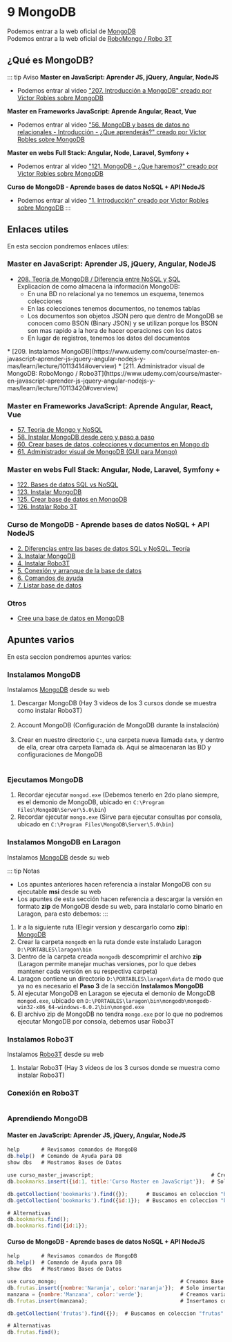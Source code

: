 # 9 MongoDB

Podemos entrar a la web oficial de [MongoDB](https://www.mongodb.com/es)<br>
Podemos entrar a la web oficial de [RoboMongo / Robo 3T](https://robomongo.org/)

## ¿Qué es MongoDB?

::: tip Aviso
**Master en JavaScript: Aprender JS, jQuery, Angular, NodeJS**
* Podemos entrar al video ["207. Introducción a MongoDB" creado por Victor Robles sobre MongoDB](https://www.udemy.com/course/master-en-javascript-aprender-js-jquery-angular-nodejs-y-mas/learn/lecture/10332142#overview)

**Master en Frameworks JavaScript: Aprende Angular, React, Vue**
* Podemos entrar al video ["56. MongoDB y bases de datos no relacionales - Introducción - ¿Que aprenderás?" creado por Victor Robles sobre MongoDB](https://www.udemy.com/course/master-en-frameworks-javascript-aprende-angular-react-vue-js/learn/lecture/15380898#overview)

**Master en webs Full Stack: Angular, Node, Laravel, Symfony +**
* Podemos entrar al video ["121. MongoDB - ¿Que haremos?" creado por Victor Robles sobre MongoDB](https://www.udemy.com/course/master-en-desarrollo-web-full-stack-angular-node-laravel-symfony/learn/lecture/13841890#overview)

**Curso de MongoDB - Aprende bases de datos NoSQL + API NodeJS**
* Podemos entrar al video ["1. Introducción" creado por Victor Robles sobre MongoDB](https://www.udemy.com/course/curso-de-mongodb-aprende-bases-de-datos-nosql/learn/lecture/7065424#overview)
:::

## Enlaces utiles

En esta seccion pondremos enlaces utiles:

### Master en JavaScript: Aprender JS, jQuery, Angular, NodeJS
* [208. Teoría de MongoDB / Diferencia entre NoSQL y SQL](https://www.udemy.com/course/master-en-javascript-aprender-js-jquery-angular-nodejs-y-mas/learn/lecture/10113424#overview)<br>
	Explicacion de como almacena la información MongoDB:
	* En una BD no relacional ya no tenemos un esquema, tenemos colecciones
	* En las colecciones tenemos documentos, no tenemos tablas
	* Los documentos son objetos JSON pero que dentro de MongoDB se conocen como BSON (Binary JSON) y se utilizan porque los BSON son mas rapido a la hora de hacer operaciones con los datos
	* En lugar de registros, tenemos los datos del documentos
<img width="500px" :src="$withBase('/mongodb/1 Base de Datos - Coleccion.PNG')">
* [209. Instalamos MongoDB](https://www.udemy.com/course/master-en-javascript-aprender-js-jquery-angular-nodejs-y-mas/learn/lecture/10113414#overview)
* [211. Administrador visual de MongoDB: RoboMongo / Robo3T](https://www.udemy.com/course/master-en-javascript-aprender-js-jquery-angular-nodejs-y-mas/learn/lecture/10113420#overview)

### Master en Frameworks JavaScript: Aprende Angular, React, Vue
* [57. Teoria de Mongo y NoSQL](https://www.udemy.com/course/master-en-frameworks-javascript-aprende-angular-react-vue-js/learn/lecture/15380662#overview)
* [58. Instalar MongoDB desde cero y paso a paso](https://www.udemy.com/course/master-en-frameworks-javascript-aprende-angular-react-vue-js/learn/lecture/15380672#overview)
* [60. Crear bases de datos, colecciones y documentos en Mongo db](https://www.udemy.com/course/master-en-frameworks-javascript-aprende-angular-react-vue-js/learn/lecture/15380686#overview)
* [61. Administrador visual de MongoDB (GUI para Mongo)](https://www.udemy.com/course/master-en-frameworks-javascript-aprende-angular-react-vue-js/learn/lecture/15380704#overview)

### Master en webs Full Stack: Angular, Node, Laravel, Symfony +
* [122. Bases de datos SQL vs NoSQL](https://www.udemy.com/course/master-en-desarrollo-web-full-stack-angular-node-laravel-symfony/learn/lecture/13546616#overview)
* [123. Instalar MongoDB](https://www.udemy.com/course/master-en-desarrollo-web-full-stack-angular-node-laravel-symfony/learn/lecture/13416810#overview)
* [125. Crear base de datos en MongoDB](https://www.udemy.com/course/master-en-desarrollo-web-full-stack-angular-node-laravel-symfony/learn/lecture/13416812#overview)
* [126. Instalar Robo 3T](https://www.udemy.com/course/master-en-desarrollo-web-full-stack-angular-node-laravel-symfony/learn/lecture/13416816#overview)

### Curso de MongoDB - Aprende bases de datos NoSQL + API NodeJS
* [2. Diferencias entre las bases de datos SQL y NoSQL. Teoría](https://www.udemy.com/course/curso-de-mongodb-aprende-bases-de-datos-nosql/learn/lecture/7859586#overview)
* [3. Instalar MongoDB](https://www.udemy.com/course/curso-de-mongodb-aprende-bases-de-datos-nosql/learn/lecture/7859670#overview)
* [4. Instalar Robo3T](https://www.udemy.com/course/curso-de-mongodb-aprende-bases-de-datos-nosql/learn/lecture/7859678#overview)
* [5. Conexión y arranque de la base de datos](https://www.udemy.com/course/curso-de-mongodb-aprende-bases-de-datos-nosql/learn/lecture/7859682#overview)
* [6. Comandos de ayuda](https://www.udemy.com/course/curso-de-mongodb-aprende-bases-de-datos-nosql/learn/lecture/7859714#overview)
* [7. Listar base de datos](https://www.udemy.com/course/curso-de-mongodb-aprende-bases-de-datos-nosql/learn/lecture/7859724#overview)

### Otros
* [Cree una base de datos en MongoDB](https://www.mongodb.com/es/basics/create-database)

## Apuntes varios

En esta seccion pondremos apuntes varios:

### Instalamos MongoDB
Instalamos [MongoDB](https://www.mongodb.com/try/download/community) desde su web

1. Descargar MongoDB (Hay 3 videos de los 3 cursos donde se muestra como instalar Robo3T)
	<img width="80%" :src="$withBase('/mongodb/2 Descargar MongoDB localmente.PNG')">
2. Account MongoDB (Configuración de MongoDB durante la instalación)
	<img width="80%" :src="$withBase('/mongodb/3 Account MongoDB.PNG')">
3. Crear en nuestro directorio `C:`, una carpeta nueva llamada `data`, y dentro de ella, crear otra carpeta llamada `db`. Aqui se almacenaran las BD y configuraciones de MongoDB
	<img width="80%" :src="$withBase('/mongodb/4 Directorio C.PNG')">

### Ejecutamos MongoDB

1. Recordar ejecutar `mongod.exe` (Debemos tenerlo en 2do plano siempre, es el demonio de MongoDB, ubicado en `C:\Program Files\MongoDB\Server\5.0\bin`)
2. Recordar ejecutar `mongo.exe` (Sirve para ejecutar consultas por consola, ubicado en `C:\Program Files\MongoDB\Server\5.0\bin`)

### Instalamos MongoDB en Laragon
Instalamos [MongoDB](https://www.mongodb.com/try/download/community) desde su web

::: tip Notas
* Los apuntes anteriores hacen referencia a instalar MongoDB con su ejecutable **msi** desde su web
* Los apuntes de esta sección hacen referencia a descargar la versión en formato **zip** de MongoDB desde su web, para instalarlo como binario en Laragon, para esto debemos:
:::

1. Ir a la siguiente ruta (Elegir version y descargarlo como **zip**):<br/>
	[MongoDB](https://www.mongodb.com/try/download/community)
2. Crear la carpeta `mongodb` en la ruta donde este instalado Laragon `D:\PORTABLES\laragon\bin`
3. Dentro de la carpeta creada `mongodb` descomprimir el archivo **zip** (Laragon permite manejar muchas versiones, por lo que debes mantener cada versión en su respectiva carpeta)
4. Laragon contiene un directorio `D:\PORTABLES\laragon\data` de modo que ya no es necesario el **Paso 3** de la sección **Instalamos MongoDB**
5. Al ejecutar MongoDB en Laragon se ejecuta el demonio de MongoDB `mongod.exe`, ubicado en `D:\PORTABLES\laragon\bin\mongodb\mongodb-win32-x86_64-windows-6.0.2\bin\mongod.exe`
6. El archivo zip de MongoDB no tendra `mongo.exe` por lo que no podremos ejecutar MongoDB por consola, debemos usar Robo3T

### Instalamos Robo3T
Instalamos [Robo3T](https://robomongo.org/) desde su web

1. Instalar Robo3T (Hay 3 videos de los 3 cursos donde se muestra como instalar Robo3T)

### Conexión en Robo3T
<img width="100%" :src="$withBase('/mongodb/5 Conexion Robo3T.PNG')">

### Aprendiendo MongoDB
#### Master en JavaScript: Aprender JS, jQuery, Angular, NodeJS
```javascript
help       # Revisamos comandos de MongoDB
db.help()  # Comando de Ayuda para DB
show dbs   # Mostramos Bases de Datos

use curso_master_javascript;                                      # Creamos Base de Datos
db.bookmarks.insert({id:1, title:'Curso Master en JavaScript'});  # Solo insertando una coleccion hacemos commit a la creacion de BD

db.getCollection('bookmarks').find({});      # Buscamos en coleccion "bookmarks"
db.getCollection('bookmarks').find({id:1});  # Buscamos en coleccion "bookmarks" el documento con el campo/dato del documento id:1

# Alternativas
db.bookmarks.find();
db.bookmarks.find({id:1});
```

#### Curso de MongoDB - Aprende bases de datos NoSQL + API NodeJS
```javascript
help       # Revisamos comandos de MongoDB
db.help()  # Comando de Ayuda para DB
show dbs   # Mostramos Bases de Datos

use curso_mongo;                                        # Creamos Base de Datos
db.frutas.insert({nombre:'Naranja', color:'naranja'});  # Solo insertando una coleccion hacemos commit a la creacion de BD
manzana = {nombre:'Manzana', color:'verde'};            # Creamos variable, las variables solo persisten en la consola que se utilizan
db.frutas.insert(manzana);                              # Insertamos coleccion usando variable

db.getCollection('frutas').find({});  # Buscamos en coleccion "frutas"

# Alternativas
db.frutas.find();
```